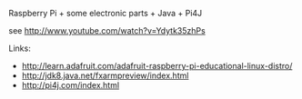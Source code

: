 Raspberry Pi + some electronic parts + Java + Pi4J

see http://www.youtube.com/watch?v=Ydytk35zhPs

Links:

* http://learn.adafruit.com/adafruit-raspberry-pi-educational-linux-distro/
* http://jdk8.java.net/fxarmpreview/index.html
* http://pi4j.com/index.html
